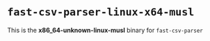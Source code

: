 # `fast-csv-parser-linux-x64-musl`

This is the **x86_64-unknown-linux-musl** binary for `fast-csv-parser`
